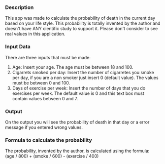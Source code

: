 ### Description  
This app was made to calculate the probability of death in the current day based on your life style. This probability is totally invented by the author and doesn't have ANY cientific study to support it. Please don't consider to see real values in this application.  

### Input Data    
There are three inputs that must be made:  
1) Age: Insert your age. The age must be between 18 and 100.  
2) Cigarrets smoked per day: Insert the number of cigarretes you smoke per day, if you are a non smoker just insert 0 (default value). The values must be between 0 and 100.  
3) Days of exercise per week: Insert the number of days that you do exercises per week. The default value is 0 and this text box must contain values between 0 and 7.  

### Output  
On the output you will see the probability of death in that day or a error message if you entered wrong values.  

### Formula to calculate the probability  
The probability, invented by the author, is calculated using the formula:  
(age / 800) + (smoke / 600) - (exercise / 400)  

